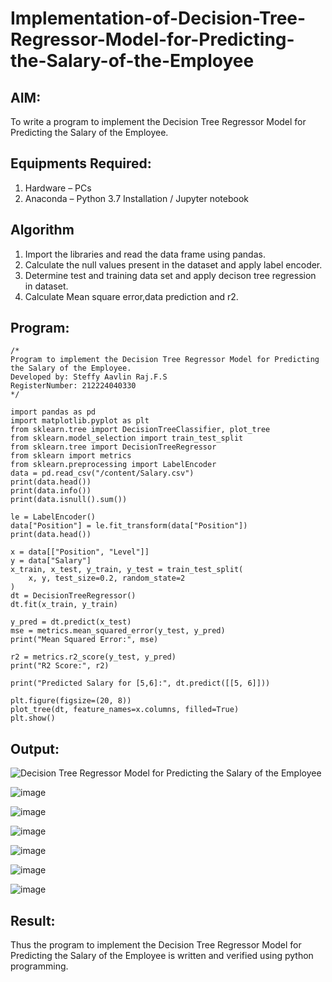 # Implementation-of-Decision-Tree-Regressor-Model-for-Predicting-the-Salary-of-the-Employee

## AIM:
To write a program to implement the Decision Tree Regressor Model for Predicting the Salary of the Employee.

## Equipments Required:
1. Hardware – PCs
2. Anaconda – Python 3.7 Installation / Jupyter notebook

## Algorithm
1. Import the libraries and read the data frame using pandas.
2. Calculate the null values present in the dataset and apply label encoder.
3. Determine test and training data set and apply decison tree regression in dataset.
4. Calculate Mean square error,data prediction and r2.

## Program:
```
/*
Program to implement the Decision Tree Regressor Model for Predicting the Salary of the Employee.
Developed by: Steffy Aavlin Raj.F.S
RegisterNumber: 212224040330 
*/
```
```
import pandas as pd
import matplotlib.pyplot as plt
from sklearn.tree import DecisionTreeClassifier, plot_tree
from sklearn.model_selection import train_test_split
from sklearn.tree import DecisionTreeRegressor
from sklearn import metrics
from sklearn.preprocessing import LabelEncoder
data = pd.read_csv("/content/Salary.csv")
print(data.head())
print(data.info())
print(data.isnull().sum())

le = LabelEncoder()
data["Position"] = le.fit_transform(data["Position"])
print(data.head())  

x = data[["Position", "Level"]]
y = data["Salary"]
x_train, x_test, y_train, y_test = train_test_split(
    x, y, test_size=0.2, random_state=2
)
dt = DecisionTreeRegressor()
dt.fit(x_train, y_train)

y_pred = dt.predict(x_test)
mse = metrics.mean_squared_error(y_test, y_pred)
print("Mean Squared Error:", mse)

r2 = metrics.r2_score(y_test, y_pred)
print("R2 Score:", r2)

print("Predicted Salary for [5,6]:", dt.predict([[5, 6]]))

plt.figure(figsize=(20, 8))
plot_tree(dt, feature_names=x.columns, filled=True)
plt.show()
```
## Output:
![Decision Tree Regressor Model for Predicting the Salary of the Employee](sam.png)

![image](https://github.com/user-attachments/assets/3f7ebdba-4441-4652-a529-b7426c40e9c7)

![image](https://github.com/user-attachments/assets/b8186765-7328-4a8d-9fb7-d5b709995c1e)

![image](https://github.com/user-attachments/assets/7975f9d9-a991-4ea0-8574-fd8e57e2c70b)

![image](https://github.com/user-attachments/assets/2038edf2-0e20-453b-ae11-fdd49499a65a)

![image](https://github.com/user-attachments/assets/4e4d03f8-a684-4038-a433-2d5b4d434722)

![image](https://github.com/user-attachments/assets/2a3f1d22-0955-4704-a218-29b3351a9c6a)

## Result:
Thus the program to implement the Decision Tree Regressor Model for Predicting the Salary of the Employee is written and verified using python programming.
